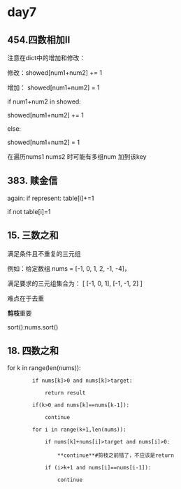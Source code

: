 # day7
## 454.四数相加II 
注意在dict中的增加和修改：

修改：showed[num1+num2] += 1

增加：  showed[num1+num2] = 1

if num1+num2 in showed:

showed[num1+num2] += 1

else:

showed[num1+num2] = 1

在遍历nums1 nums2 时可能有多组num 加到该key

## 383. 赎金信  
again: if represent: table[i]+=1

if not table[i]=1

##  15. 三数之和 
满足条件且不重复的三元组

例如：给定数组 nums = [-1, 0, 1, 2, -1, -4]，

满足要求的三元组集合为： [ [-1, 0, 1], [-1, -1, 2] ]

难点在于去重

**剪枝**重要

sort():nums.sort()

##  18. 四数之和  

for k in range(len(nums)):

            if nums[k]>0 and nums[k]>target:
            
                return result
                
            if(k>0 and nums[k]==nums[k-1]):
            
                continue
                
            for i in range(k+1,len(nums)):
            
                if nums[k]+nums[i]>target and nums[i]>0:
                
                    **continue**#剪枝之前错了，不应该是return
                    
                if (i>k+1 and nums[i]==nums[i-1]):
                
                    continue



